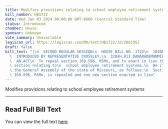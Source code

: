 ```yaml
---
title: Modifies provisions relating to school employee retirement systems
bill_number: HB1722
date: Wed Jan 03 2024 00:00:00 GMT-0600 (Central Standard Time)
status: Introduced
chamber: House
sponsor: Unknown
vote_summary: Unavailable
legiscan_url: https://legiscan.com/MO/text/HB1722/id/2861952
draft: false
bill_text: "|\n  SECOND REGULAR SESSION\n  HOUSE BILL NO. 1722\n  102ND GENERAL ASSEMBLY\n\
  \  INTRODUCED BY REPRESENTATIVE CROSSLEY.\n  3204H.01I DANARADEMANMILLER,ChiefClerk\n\
  \  AN ACT\n  To repeal section 169.596, RSMo, and to enact in lieu thereof one new\
  \ section relating to\n  school employee retirement systems.\n  Be it enacted by\
  \ the General Assembly of the state of Missouri, as follows:\n  Section A. Section\
  \ 169.596, RSMo, is repealed and one new section enacted in lieu"
---
```

Modifies provisions relating to school employee retirement systems

---

## Read Full Bill Text

You can view the full text [here](https://legiscan.com/MO/text/HB1722/id/2861952).
